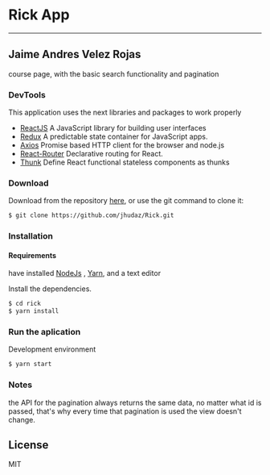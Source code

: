 # Rick App
---
## Jaime Andres Velez Rojas
course page, with the basic search functionality and pagination


### DevTools

 This application uses the next libraries and packages to work properly
* [ReactJS](https://reactjs.org/) A JavaScript library for building user interfaces 
* [Redux](https://redux.js.org/) A predictable state container for JavaScript apps.
* [Axios](https://www.npmjs.com/package/axios) Promise based HTTP client for the browser and node.js
* [React-Router](https://www.npmjs.com/package/react-router) Declarative routing for React.
* [Thunk](https://www.npmjs.com/package/react-thunk) Define React functional stateless components as thunks


###  Download
Download from the repository [here](https://github.com/jhudaz/Rick), or use the git command to clone it:
```sh
$ git clone https://github.com/jhudaz/Rick.git
```
### Installation
#### Requirements
 have installed [NodeJs](https://nodejs.org/en/) , [Yarn](https://yarnpkg.com/lang/en/docs/install/#debian-stable), and a text editor
 
 

Install the dependencies.

```sh
$ cd rick
$ yarn install
```

### Run the aplication

Development environment
```sh
$ yarn start
```
### Notes

the API for the pagination always returns the same data, no matter what id is passed, that's why  every time that pagination is used the view doesn't change.

License
----

MIT